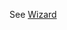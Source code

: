 See [Wizard](https://mongoose.ws/wizard/#/output?board=f429&ide=CubeIDE&rtos=baremetal&file=README.md)
